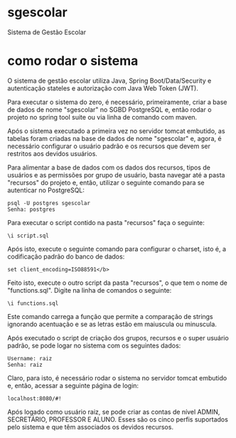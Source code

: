 # sgescolar

Sistema de Gestão Escolar

# como rodar o sistema

O sistema de gestão escolar utiliza Java, Spring Boot/Data/Security e autenticação stateles e autorização com Java Web Token (JWT). 

Para executar o sistema do zero, é necessário, primeiramente, criar a base de dados de nome "sgescolar" no SGBD PostgreSQL e, então 
rodar o projeto no spring tool suite ou via linha de comando com maven.

Após o sistema executado a primeira vez no servidor tomcat embutido, as tabelas foram criadas na base de dados de nome "sgescolar" e, agora, 
é necessário configurar o usuário padrão e os recursos que devem ser restritos aos devidos usuários.

Para alimentar a base de dados com os dados dos recursos, tipos de usuários e as permissões por grupo de usuário, basta navegar até 
a pasta "recursos" do projeto e, então, utilizar o seguinte comando para se autenticar no PostgreSQL:

    psql -U postgres sgescolar
    Senha: postgres

Para executar o script contido na pasta "recursos" faça o seguinte:

    \i script.sql

Após isto, execute o seguinte comando para configurar o charset, isto é, a codificação padrão do banco de dados:

    set client_encoding=ISO88591</b>

Feito isto, execute o outro script da pasta "recursos", o que tem o nome de "functions.sql". Digite na linha de comandos o seguinte:

    \i functions.sql

Este comando carrega a função que permite a comparação de strings ignorando acentuação e se as letras estão em maiuscula ou minuscula.

Após executado o script de criação dos grupos, recursos e o super usuário padrão, se pode logar no sistema com os seguintes dados:

    Username: raiz
    Senha: raiz

Claro, para isto, é necessário rodar o sistema no servidor tomcat embutido e, então, acessar a seguinte página de login:

    localhost:8080/#!

Após logado como usuário raiz, se pode criar as contas de nível ADMIN, SECRETÁRIO, PROFESSOR E ALUNO. Esses são os cinco perfis
suportados pelo sistema e que têm associados os devidos recursos.
